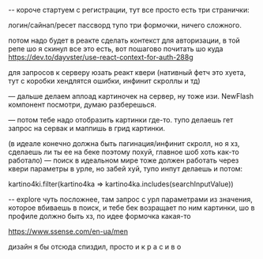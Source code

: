 -- короче стартуем с регистрации, тут все просто есть три странички: 

логин/сайнап/ресет пассворд тупо три формочки, ничего сложного.

потом надо будет в реакте сделать контекст для авторизации, в той репе шо я скинул все это есть, вот пошагово почитать шо куда
https://dev.to/dayvster/use-react-context-for-auth-288g


для запросов к серверу юзать реакт квери (нативный фетч это хуета, тут с коробки хендлятся ошибки, инфинит скроллы и тд)

— дальше делаем аплоад картиночек на сервер, ну тоже изи. NewFlash компонент посмотри, думаю разберешься.

— потом тебе надо отобразить картинки где-то. тупо делаешь гет запрос на сервак и маппишь в грид картинки.

(в идеале конечно должна быть пагинация/инфинит скролл, но я хз, сделаешь ли ты ее на беке поэтому похуй, главное шоб хоть как-то работало)
— поиск в идеальном мире тоже должен работать через квери параметры в урле, но забей хуй, тупо инпут делаешь и потом:
 
kartino4ki.filter(kartino4ka => kartino4ka.includes(searchInputValue))

-- explore чуть посложнее, там запрос с урл параметрами из значения, которое вбиваешь в поиск, и тебе бек возращает по ним картинки,
шо в профиле должно быть хз, по идее формочка какая-то

https://www.ssense.com/en-ua/men

дизайн я бы отсюда спиздил, просто и к р а с и в о
